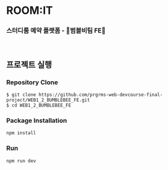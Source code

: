 # ROOM:IT

### 스터디룸 예약 플랫폼 - 🐝범블비팀 FE🐝

<br>

## 프로젝트 실행

### Repository Clone

```
$ git clone https://github.com/prgrms-web-devcourse-final-project/WEB1_2_BUMBLEBEE_FE.git
$ cd WEB1_2_BUMBLEBEE_FE
```

### Package Installation

```
npm install
```

### Run

```
npm run dev
```
